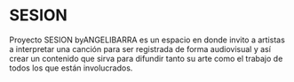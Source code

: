 # SESION
Proyecto SESION byANGELIBARRA
es un espacio en donde invito a artistas a interpretar una canción para ser registrada de forma audiovisual y así crear un contenido que sirva para difundir tanto su arte como el trabajo de todos los que están involucrados.
